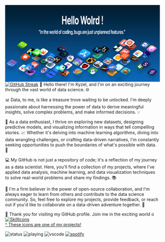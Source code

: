   <img align="left" width="6000" height="250" src="https://github.com/Kyzel-W/Kyzel-W/blob/29176738c2e026c8674df96de7d276a09622766a/banner.png">

[![GitHub Streak](http://github-readme-streak-stats.herokuapp.com?user=Kyzel-W&theme=transparent&hide_border=true&border_radius=10&card_width=1500_height=700)](https://git.io/streak-stats)
👋 Hello there! I'm Kyzel, and I'm on an exciting journey through the vast world of data science. 🌐

📊 Data, to me, is like a treasure trove waiting to be unlocked. I'm deeply passionate about harnessing the power of data to derive meaningful insights, solve complex problems, and make informed decisions. 💡

🧪 As a data enthusiast, I thrive on exploring new datasets, designing predictive models, and visualizing information in ways that tell compelling stories. 📈 Whether it's delving into machine learning algorithms, diving into data wrangling challenges, or crafting data-driven narratives, I'm constantly seeking opportunities to push the boundaries of what's possible with data. 🚀

💻 My GitHub is not just a repository of code; it's a reflection of my journey as a data scientist. Here, you'll find a collection of my projects, where I've applied data analysis, machine learning, and data visualization techniques to solve real-world problems and share my findings. 📚

🔬 I'm a firm believer in the power of open-source collaboration, and I'm always eager to learn from others and contribute to the data science community. So, feel free to explore my projects, provide feedback, or reach out if you'd like to collaborate on a data-driven adventure together. 🤝

🌟 Thank you for visiting my GitHub profile. Join me in the exciting world o
[![SkillIcons](https://skillicons.dev/icons?i=js,ts,html,css,nodejs,py,tailwind,vue,nuxt,mongodb,prisma,docker,figma)](https://skillicons.dev)<br/>
[^ These icons are one of my projects!](https://github.com/tandpfun/skill-icons)

![status](https://nocache.advaith.workers.dev?url=https://img.shields.io/endpoint?url=https://dev.discordprofiles.me/api/badge/status/276544649148235776?simple=true)
![playing](https://nocache.advaith.workers.dev?url=https://img.shields.io/endpoint?url=https://dev.discordprofiles.me/api/badge/playing/276544649148235776)
![vscode](https://nocache.advaith.workers.dev?url=https://img.shields.io/endpoint?url=https://dev.discordprofiles.me/api/badge/vscode/276544649148235776)
[![spotify](https://nocache.advaith.workers.dev?url=https://img.shields.io/endpoint?url=https://dev.discordprofiles.me/api/badge/spotify/276544649148235776)](https://dev.discordprofiles.me/openspotify/276544649148235776)
